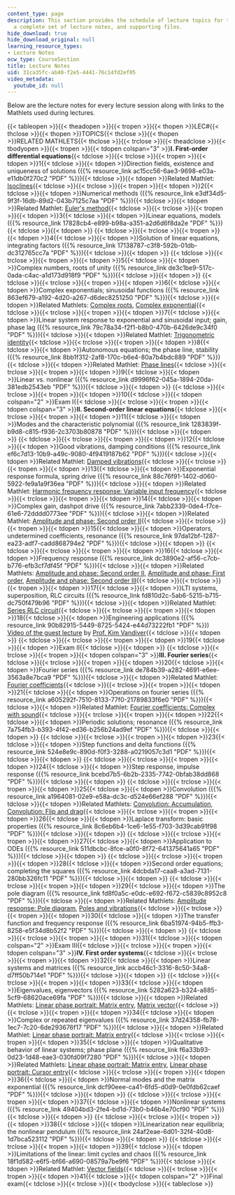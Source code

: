 ```yaml
---
content_type: page
description: This section provides the schedule of lecture topics for the course,
  a complete set of lecture notes, and supporting files.
hide_download: true
hide_download_original: null
learning_resource_types:
- Lecture Notes
ocw_type: CourseSection
title: Lecture Notes
uid: 31ca35fc-ab40-f2e5-4441-76c14fd2ef05
video_metadata:
  youtube_id: null
---
```

Below are the lecture notes for every lecture session along with links to the Mathlets used during lectures.

{{< tableopen >}}{{< theadopen >}}{{< tropen >}}{{< thopen >}}LEC#{{< thclose >}}{{< thopen >}}TOPICS{{< thclose >}}{{< thopen >}}RELATED MATHLETS{{< thclose >}}{{< trclose >}}{{< theadclose >}}{{< tbodyopen >}}{{< tropen >}}{{< tdopen colspan="3" >}}**I. First-order differential equations**{{< tdclose >}}{{< trclose >}}{{< tropen >}}{{< tdopen >}}1{{< tdclose >}}{{< tdopen >}}Direction fields, existence and uniqueness of solutions ({{% resource_link ac15cc56-6ae3-9698-e03a-e11db0f270c2 "PDF" %}}){{< tdclose >}}{{< tdopen >}}Related Mathlet: [Isoclines](http://math.mit.edu/mathlets/mathlets/isoclines/){{< tdclose >}}{{< trclose >}}{{< tropen >}}{{< tdopen >}}2{{< tdclose >}}{{< tdopen >}}Numerical methods ({{% resource_link e3df34d5-9f3f-16db-89d2-043b7125c7aa "PDF" %}}){{< tdclose >}}{{< tdopen >}}Related Mathlet: [Euler's method](http://math.mit.edu/mathlets/mathlets/eulers-method/){{< tdclose >}}{{< trclose >}}{{< tropen >}}{{< tdopen >}}3{{< tdclose >}}{{< tdopen >}}Linear equations, models ({{% resource_link 17828cb4-e899-b98a-a351-a2d6d6f8da2e "PDF" %}}){{< tdclose >}}{{< tdopen >}} {{< tdclose >}}{{< trclose >}}{{< tropen >}}{{< tdopen >}}4{{< tdclose >}}{{< tdopen >}}Solution of linear equations, integrating factors ({{% resource_link 17138787-c3f8-592b-01db-dc312765cc7a "PDF" %}}){{< tdclose >}}{{< tdopen >}} {{< tdclose >}}{{< trclose >}}{{< tropen >}}{{< tdopen >}}5{{< tdclose >}}{{< tdopen >}}Complex numbers, roots of unity ({{% resource_link de3c1be9-517c-0ada-c4ac-a1d173d918f9 "PDF" %}}){{< tdclose >}}{{< tdopen >}} {{< tdclose >}}{{< trclose >}}{{< tropen >}}{{< tdopen >}}6{{< tdclose >}}{{< tdopen >}}Complex exponentials; sinusoidal functions ({{% resource_link 863ef679-a192-4d20-a267-d6dec8251250 "PDF" %}}){{< tdclose >}}{{< tdopen >}}Related Mathlets: [Complex roots](http://math.mit.edu/mathlets/mathlets/complex-roots/), [Complex exponential](http://math.mit.edu/mathlets/mathlets/complex-exponential/){{< tdclose >}}{{< trclose >}}{{< tropen >}}{{< tdopen >}}7{{< tdclose >}}{{< tdopen >}}Linear system response to exponential and sinusoidal input; gain, phase lag ({{% resource_link 79c78a34-f2f1-b8b0-470b-6426de9c34f0 "PDF" %}}){{< tdclose >}}{{< tdopen >}}Related Mathlet: [Trigonometric identity](http://math.mit.edu/mathlets/mathlets/trigonometric-id/){{< tdclose >}}{{< trclose >}}{{< tropen >}}{{< tdopen >}}8{{< tdclose >}}{{< tdopen >}}Autonomous equations; the phase line, stability ({{% resource_link 8bb1f312-2af8-170c-b6e4-80a7b4bdc889 "PDF" %}}){{< tdclose >}}{{< tdopen >}}Related Mathlet: [Phase lines](http://math.mit.edu/mathlets/mathlets/phase-lines/){{< tdclose >}}{{< trclose >}}{{< tropen >}}{{< tdopen >}}9{{< tdclose >}}{{< tdopen >}}Linear vs. nonlinear ({{% resource_link d9996f62-045a-1894-20da-381edb2543eb "PDF" %}}){{< tdclose >}}{{< tdopen >}} {{< tdclose >}}{{< trclose >}}{{< tropen >}}{{< tdopen >}}10{{< tdclose >}}{{< tdopen colspan="2" >}}Exam I{{< tdclose >}}{{< trclose >}}{{< tropen >}}{{< tdopen colspan="3" >}}**II. Second-order linear equations**{{< tdclose >}}{{< trclose >}}{{< tropen >}}{{< tdopen >}}11{{< tdclose >}}{{< tdopen >}}Modes and the characteristic polynomial ({{% resource_link 1283839f-b9d8-c815-f936-2c3703b80878 "PDF" %}}){{< tdclose >}}{{< tdopen >}} {{< tdclose >}}{{< trclose >}}{{< tropen >}}{{< tdopen >}}12{{< tdclose >}}{{< tdopen >}}Good vibrations, damping conditions ({{% resource_link ef6c7d13-10b9-a49c-9080-4f9419187b62 "PDF" %}}){{< tdclose >}}{{< tdopen >}}Related Mathlet: [Damped vibrations](http://math.mit.edu/mathlets/mathlets/damped-vibrations/){{< tdclose >}}{{< trclose >}}{{< tropen >}}{{< tdopen >}}13{{< tdclose >}}{{< tdopen >}}Exponential response formula, spring drive ({{% resource_link 88c76f91-1402-d060-5922-fe9a1a9f36ea "PDF" %}}){{< tdclose >}}{{< tdopen >}}Related Mathlet: [Harmonic frequency response: Variable input frequency](http://math.mit.edu/mathlets/mathlets/harmonic-frequency-response-i/){{< tdclose >}}{{< trclose >}}{{< tropen >}}{{< tdopen >}}14{{< tdclose >}}{{< tdopen >}}Complex gain, dashpot drive ({{% resource_link 7abb2339-0de4-f7ce-61e6-72dddd0773ee "PDF" %}}){{< tdclose >}}{{< tdopen >}}Related Mathlet: [Amplitude and phase: Second order II](http://math.mit.edu/mathlets/mathlets/amplitude-and-phase-2nd-order-ii/){{< tdclose >}}{{< trclose >}}{{< tropen >}}{{< tdopen >}}15{{< tdclose >}}{{< tdopen >}}Operators, undetermined coefficients, resonance ({{% resource_link 97da12bf-1287-ea23-adf7-cadd868794e2 "PDF" %}}){{< tdclose >}}{{< tdopen >}} {{< tdclose >}}{{< trclose >}}{{< tropen >}}{{< tdopen >}}16{{< tdclose >}}{{< tdopen >}}Frequency response ({{% resource_link dc3890e2-af56-c7cb-b776-efb3cf7df45f "PDF" %}}){{< tdclose >}}{{< tdopen >}}Related Mathlets: [Amplitude and phase: Second order II](http://math.mit.edu/mathlets/mathlets/amplitude-and-phase-2nd-order-ii/), [Amplitude and phase: First order](http://math.mit.edu/mathlets/mathlets/amplitude-and-phase-1st-order/), [Amplitude and phase: Second order III](http://math.mit.edu/mathlets/mathlets/amplitude-and-phase-2nd-order-iii/){{< tdclose >}}{{< trclose >}}{{< tropen >}}{{< tdopen >}}17{{< tdclose >}}{{< tdopen >}}LTI systems, superposition, RLC circuits ({{% resource_link fd810d2c-5ab6-5215-b715-dc750f479b96 "PDF" %}}){{< tdclose >}}{{< tdopen >}}Related Mathlet: [Series RLC circuit](http://math.mit.edu/mathlets/mathlets/series-rlc-circuit/){{< tdclose >}}{{< trclose >}}{{< tropen >}}{{< tdopen >}}18{{< tdclose >}}{{< tdopen >}}Engineering applications ({{% resource_link 90b82915-5449-8725-5424-e44d73222fb1 "PDF" %}})  
[Video of the guest lecture](http://techtv.mit.edu/videos/7437-1803-profs-miller-and-vandiver-31510-lecture) by [Prof. Kim Vandiver](http://web.mit.edu/edgerton/people/vandiver/){{< tdclose >}}{{< tdopen >}} {{< tdclose >}}{{< trclose >}}{{< tropen >}}{{< tdopen >}}19{{< tdclose >}}{{< tdopen >}}Exam II{{< tdclose >}}{{< tdopen >}} {{< tdclose >}}{{< trclose >}}{{< tropen >}}{{< tdopen colspan="3" >}}**III. Fourier series**{{< tdclose >}}{{< trclose >}}{{< tropen >}}{{< tdopen >}}20{{< tdclose >}}{{< tdopen >}}Fourier series ({{% resource_link de784b39-a282-4691-e6ee-3563a8e7bca9 "PDF" %}}){{< tdclose >}}{{< tdopen >}}Related Mathlet: [Fourier coefficients](http://math.mit.edu/mathlets/mathlets/fourier-coefficients/){{< tdclose >}}{{< trclose >}}{{< tropen >}}{{< tdopen >}}21{{< tdclose >}}{{< tdopen >}}Operations on fourier series ({{% resource_link a605292f-7510-8133-77f0-21789833f6e0 "PDF" %}}){{< tdclose >}}{{< tdopen >}}Related Mathlet: [Fourier coefficients: Complex with sound](http://math.mit.edu/mathlets/mathlets/fourier-coefficients-complex/){{< tdclose >}}{{< trclose >}}{{< tropen >}}{{< tdopen >}}22{{< tdclose >}}{{< tdopen >}}Periodic solutions; resonance ({{% resource_link 7a754fb3-b393-4f42-ed36-b256b24ad9ef "PDF" %}}){{< tdclose >}}{{< tdopen >}} {{< tdclose >}}{{< trclose >}}{{< tropen >}}{{< tdopen >}}23{{< tdclose >}}{{< tdopen >}}Step functions and delta functions ({{% resource_link 524e8e9c-890d-f0f3-3288-a0219057c3d1 "PDF" %}}){{< tdclose >}}{{< tdopen >}} {{< tdclose >}}{{< trclose >}}{{< tropen >}}{{< tdopen >}}24{{< tdclose >}}{{< tdopen >}}Step response, impulse response ({{% resource_link bcebd7b5-6b2b-2335-7742-0bfab38dd868 "PDF" %}}){{< tdclose >}}{{< tdopen >}} {{< tdclose >}}{{< trclose >}}{{< tropen >}}{{< tdopen >}}25{{< tdclose >}}{{< tdopen >}}Convolution ({{% resource_link a1964081-02e9-e58a-dc3c-d524e66ef288 "PDF" %}}){{< tdclose >}}{{< tdopen >}}Related Mathlets: [Convolution: Accumulation](http://math.mit.edu/mathlets/mathlets/convolution-accumulation/), [Convolution: Flip and drag](http://math.mit.edu/mathlets/mathlets/convolution-flip-and-drag/){{< tdclose >}}{{< trclose >}}{{< tropen >}}{{< tdopen >}}26{{< tdclose >}}{{< tdopen >}}Laplace transform: basic properties ({{% resource_link 8c6eb6b4-1ce6-1e55-f703-3d39cab91f98 "PDF" %}}){{< tdclose >}}{{< tdopen >}} {{< tdclose >}}{{< trclose >}}{{< tropen >}}{{< tdopen >}}27{{< tdclose >}}{{< tdopen >}}Application to ODEs ({{% resource_link 511dbcbc-8fce-a0f0-8f72-641375641a65 "PDF" %}}){{< tdclose >}}{{< tdopen >}} {{< tdclose >}}{{< trclose >}}{{< tropen >}}{{< tdopen >}}28{{< tdclose >}}{{< tdopen >}}Second order equations; completing the squares ({{% resource_link 4dcbda17-caa8-a3ad-7131-280bb326fc11 "PDF" %}}){{< tdclose >}}{{< tdopen >}} {{< tdclose >}}{{< trclose >}}{{< tropen >}}{{< tdopen >}}29{{< tdclose >}}{{< tdopen >}}The pole diagram ({{% resource_link fd8f0a5c-e0dc-e692-f672-c5839c8952c8 "PDF" %}}){{< tdclose >}}{{< tdopen >}}Related Mathlets: [Amplitude response: Pole diagram](http://math.mit.edu/mathlets/mathlets/amplitude-response-pole-diagram/), [Poles and vibrations](http://math.mit.edu/mathlets/mathlets/poles-and-vibrations/){{< tdclose >}}{{< trclose >}}{{< tropen >}}{{< tdopen >}}30{{< tdclose >}}{{< tdopen >}}The transfer function and frequency response ({{% resource_link 6ba51974-94b5-ffb3-8258-e5f34d8b52f2 "PDF" %}}){{< tdclose >}}{{< tdopen >}} {{< tdclose >}}{{< trclose >}}{{< tropen >}}{{< tdopen >}}31{{< tdclose >}}{{< tdopen colspan="2" >}}Exam III{{< tdclose >}}{{< trclose >}}{{< tropen >}}{{< tdopen colspan="3" >}}**IV. First order systems**{{< tdclose >}}{{< trclose >}}{{< tropen >}}{{< tdopen >}}32{{< tdclose >}}{{< tdopen >}}Linear systems and matrices ({{% resource_link accb46c1-3316-8c50-34a8-d7ff50b714e1 "PDF" %}}){{< tdclose >}}{{< tdopen >}} {{< tdclose >}}{{< trclose >}}{{< tropen >}}{{< tdopen >}}33{{< tdclose >}}{{< tdopen >}}Eigenvalues, eigenvectors ({{% resource_link 5282a623-b324-a885-5cf9-68620ace69fa "PDF" %}}){{< tdclose >}}{{< tdopen >}}Related Mathlets: [Linear phase portrait: Matrix entry](http://math.mit.edu/mathlets/mathlets/linear-phase-portraits-matrix-entry/), [Matrix vector](http://math.mit.edu/mathlets/mathlets/matrix-vector/){{< tdclose >}}{{< trclose >}}{{< tropen >}}{{< tdopen >}}34{{< tdclose >}}{{< tdopen >}}Complex or repeated eigenvalues ({{% resource_link 37d24358-fb78-1ec7-7c20-6de293676f17 "PDF" %}}){{< tdclose >}}{{< tdopen >}}Related Mathlet: [Linear phase portrait: Matrix entry](http://math.mit.edu/mathlets/mathlets/linear-phase-portraits-matrix-entry/){{< tdclose >}}{{< trclose >}}{{< tropen >}}{{< tdopen >}}35{{< tdclose >}}{{< tdopen >}}Qualitative behavior of linear systems; phase plane ({{% resource_link f6a33b93-0d23-1d48-eae3-030fd09f7280 "PDF" %}}){{< tdclose >}}{{< tdopen >}}Related Mathlets: [Linear phase portrait: Matrix entry](http://math.mit.edu/mathlets/mathlets/linear-phase-portraits-matrix-entry/), [Linear phase portrait: Cursor entry](http://math.mit.edu/mathlets/mathlets/linear-phase-portraits-cursor-entry/){{< tdclose >}}{{< trclose >}}{{< tropen >}}{{< tdopen >}}36{{< tdclose >}}{{< tdopen >}}Normal modes and the matrix exponential ({{% resource_link dcf90eee-ca41-6fd5-d0d9-0e0fdb62caef "PDF" %}}){{< tdclose >}}{{< tdopen >}} {{< tdclose >}}{{< trclose >}}{{< tropen >}}{{< tdopen >}}37{{< tdclose >}}{{< tdopen >}}Nonlinear systems ({{% resource_link 49404bd3-2fe4-bd1d-73b0-b46b4e70cf90 "PDF" %}}){{< tdclose >}}{{< tdopen >}} {{< tdclose >}}{{< trclose >}}{{< tropen >}}{{< tdopen >}}38{{< tdclose >}}{{< tdopen >}}Linearization near equilibria; the nonlinear pendulum ({{% resource_link 24af2eae-6d01-32f4-40d8-1d7bca523112 "PDF" %}}){{< tdclose >}}{{< tdopen >}} {{< tdclose >}}{{< trclose >}}{{< tropen >}}{{< tdopen >}}39{{< tdclose >}}{{< tdopen >}}Limitations of the linear: limit cycles and chaos ({{% resource_link 18f1d582-e6f5-bf66-a690-08579a7be9f6 "PDF" %}}){{< tdclose >}}{{< tdopen >}}Related Mathlet: [Vector fields](http://math.mit.edu/mathlets/mathlets/vector-fields/){{< tdclose >}}{{< trclose >}}{{< tropen >}}{{< tdopen >}}41{{< tdclose >}}{{< tdopen colspan="2" >}}Final exam{{< tdclose >}}{{< trclose >}}{{< tbodyclose >}}{{< tableclose >}}